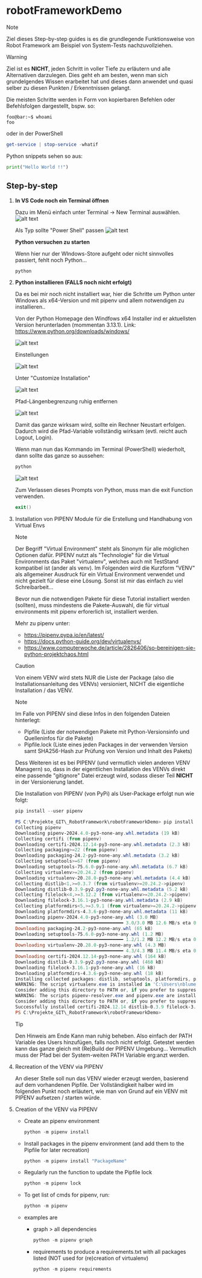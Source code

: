 # robotFrameworkDemo

> [!NOTE]
> Ziel dieses Step-by-step guides is es die grundlegende Funktionsweise von Robot Framework am Beispiel von System-Tests nachzuvollziehen.

> [!WARNING]
> Ziel ist es **NICHT**, jeden Schritt in voller Tiefe zu erläutern und alle Alternativen darzulegen. Dies geht eh am besten, wenn man sich grundelgendes Wissen erarbeitet hat und dieses dann anwendet und quasi selber zu diesen Punkten / Erkenntnissen gelangt.

Die meisten Schritte werden in Form von kopierbaren Befehlen oder Befehlsfolgen dargestellt, bspw. so:
```shell
foo@bar:~$ whoami
foo
```
oder in der PowerShell
```PowerShell
get-service | stop-service -whatif
```

Python snippets sehen so aus:
```python
print("Hello World !!")
```

## Step-by-step

1. **In VS Code noch ein Terminal öffnen**

    Dazu im Menü einfach unter Terminal -> New Terminal auswählen.
    ![alt text](_images/01.png)

    Als Typ sollte "Power Shell" passen
    ![alt text](_images/02.png)

    **Python versuchen zu starten**

    Wenn hier nur der WIndows-Store aufgeht oder nicht sinnvolles passiert, fehlt noch Python...
    ```PowerShell
    python
    ```
    

1. **Python installieren (FALLS noch nicht erfolgt)**

    Da es bei mir noch nicht installiert war, hier die Schritte um Python unter Windows als x64-Version und mit pipenv und allem notwendigen zu installieren..

    Von der Python Homepage den Windfows x64 Installer ind er aktuellsten Version herunterladen (mommentan 3.13.1). Link: https://www.python.org/downloads/windows/ 

    ![alt text](_images/03.png)

    Einstellungen

    ![alt text](_images/04.png)

    Unter "Customize Installation"

    ![alt text](_images/05.png)

    Pfad-Längenbegrenzung ruhig entfernen

   ![alt text](_images/06.png)

   Damit das ganze wirksam wird, sollte ein Rechner Neustart erfolgen.
   Dadurch wird die Pfad-Variable vollständig wirksam (evtl. reicht auch Logout, Login).

   Wenn man nun das Kommando im Terminal (PowerShell) wiederholt, dann sollte das ganze so aussehen:

    ```PowerShell
    python
    ```

   ![alt text](_images/07.png)

   Zum Verlassen dieses Prompts von Python, muss man die exit Function verwenden.

    ```PowerShell
    exit()
    ```

1. Installation von PIPENV Module für die Erstellung und Handhabung von Virtual Envs

    > [!NOTE]
    > Der Begriff "Virtual Environment" steht als Sinonym für alle möglichen Optionen dafür.
    > PIPENV nutzt als "Technologie" für die Virtual Environments das Paket "virtualenv", welches auch mit TestStand kompatibel ist (ander als venv). 
    > Im Folgenden wird die Kurzform "VENV" als allgemeiner Ausdruck für ein Virtual Environment verwendet und nicht gezielt für diese eine Lösung. Sonst ist mir das einfach zu viel Schreibarbeit...

    Bevor nun die notwendigen Pakete für diese Tutorial installiert werden (sollten), muss mindestens die Pakete-Auswahl, die für virtual environments mit pipenv erforerlich ist, installiert werden.

    Mehr zu pipenv unter: 
    - https://pipenv.pypa.io/en/latest/
    - https://docs.python-guide.org/dev/virtualenvs/
    - https://www.computerwoche.de/article/2826406/so-bereinigen-sie-python-projektchaos.html

    > [!CAUTION]
    > Von einem VENV wird stets NUR die Liste der Package (also die Installationsanleitung des VENVs) versioniert, NICHT die eigentliche Installation / das VENV.

    > [!NOTE]
    > Im Falle von PIPENV sind diese Infos in den folgenden Dateien hinterlegt:
    > - Pipfile (Liste der notwendigen Pakete mit Python-Versionsinfo und Quelleninfos für die Pakete)
    > - Pipfile.lock (Liste eines jeden Packages in der verwenden Version samt SHA256-Hash zur Prüfung von Version und Inhalt des Pakets)
    > 
    > Dess Weiteren ist es bei PIPENV (und vermutlich vielen anderen VENV Managern) so, dass in der eigentlichen Installation des VENVs direkt eine passende "gitignore" Datei erzeugt wird, sodass dieser Teil **NICHT** in der Versionierung landet.

    Die Installation von PIPENV (von PyPi) als User-Package erfolgt nun wie folgt:
    ```PowerShell
    pip install --user pipenv
    ```

    ```PowerShell
    PS C:\Projekte_GIT\_RobotFramework\robotFrameworkDemo> pip install --user pipenv                      
    Collecting pipenv
    Downloading pipenv-2024.4.0-py3-none-any.whl.metadata (19 kB)
    Collecting certifi (from pipenv)
    Downloading certifi-2024.12.14-py3-none-any.whl.metadata (2.3 kB)
    Collecting packaging>=22 (from pipenv)
    Downloading packaging-24.2-py3-none-any.whl.metadata (3.2 kB)
    Collecting setuptools>=67 (from pipenv)
    Downloading setuptools-75.6.0-py3-none-any.whl.metadata (6.7 kB)
    Collecting virtualenv>=20.24.2 (from pipenv)
    Downloading virtualenv-20.28.0-py3-none-any.whl.metadata (4.4 kB)
    Collecting distlib<1,>=0.3.7 (from virtualenv>=20.24.2->pipenv)
    Downloading distlib-0.3.9-py2.py3-none-any.whl.metadata (5.2 kB)
    Collecting filelock<4,>=3.12.2 (from virtualenv>=20.24.2->pipenv)
    Downloading filelock-3.16.1-py3-none-any.whl.metadata (2.9 kB)
    Collecting platformdirs<5,>=3.9.1 (from virtualenv>=20.24.2->pipenv)
    Downloading platformdirs-4.3.6-py3-none-any.whl.metadata (11 kB)
    Downloading pipenv-2024.4.0-py3-none-any.whl (3.0 MB)
    ━━━━━━━━━━━━━━━━━━━━━━━━━━━━━━━━━━━━━━━━ 3.0/3.0 MB 12.6 MB/s eta 0:00:00
    Downloading packaging-24.2-py3-none-any.whl (65 kB)
    Downloading setuptools-75.6.0-py3-none-any.whl (1.2 MB)
    ━━━━━━━━━━━━━━━━━━━━━━━━━━━━━━━━━━━━━━━━ 1.2/1.2 MB 12.2 MB/s eta 0:00:00
    Downloading virtualenv-20.28.0-py3-none-any.whl (4.3 MB)
    ━━━━━━━━━━━━━━━━━━━━━━━━━━━━━━━━━━━━━━━━ 4.3/4.3 MB 11.4 MB/s eta 0:00:00
    Downloading certifi-2024.12.14-py3-none-any.whl (164 kB)
    Downloading distlib-0.3.9-py2.py3-none-any.whl (468 kB)
    Downloading filelock-3.16.1-py3-none-any.whl (16 kB)
    Downloading platformdirs-4.3.6-py3-none-any.whl (18 kB)
    Installing collected packages: distlib, setuptools, platformdirs, packaging, filelock, certifi, virtualenv, pipenv
    WARNING: The script virtualenv.exe is installed in 'C:\Users\nblume\AppData\Roaming\Python\Python313\Scripts' which is not on PATH.
    Consider adding this directory to PATH or, if you prefer to suppress this warning, use --no-warn-script-location.
    WARNING: The scripts pipenv-resolver.exe and pipenv.exe are installed in 'C:\Users\nblume\AppData\Roaming\Python\Python313\Scripts' which is not on PATH.
    Consider adding this directory to PATH or, if you prefer to suppress this warning, use --no-warn-script-location.
    Successfully installed certifi-2024.12.14 distlib-0.3.9 filelock-3.16.1 packaging-24.2 pipenv-2024.4.0 platformdirs-4.3.6 setuptools-75.6.0 virtualenv-20.28.0
    PS C:\Projekte_GIT\_RobotFramework\robotFrameworkDemo> 
    ```

    > [!TIP]
    > Den Hinweis am Ende Kann man ruhig beheben. Also einfach der PATH Variable des Users hinzufügen, falls noch nicht erfolgt. Getestet werden kann das ganze gleich mit (Re)Build der PIPENV Umgebung...
    > Vermutlich muss der Pfad bei der System-weiten PATH Variable erg:anzt werden.

1. Recreation of the VENV via PIPENV

    An dieser Stelle soll nun das VENV wieder erzeugt werden, basierend auf dem vorhandenen Pipfile.
    Der Vollständigkeit halber wird im folgenden Punkt noch erläutert, wie man von Grund auf ein VENV mit PIPENV aufsetzen / starten würde.



1. Creation of the VENV via PIPENV

    - Create an pipenv environment
        ```python
        python -m pipenv install
        ```

    - Install packages in the pipenv environment (and add them to the Pipfile for later recreation)
        ```python
        python -m pipenv install "PackageName"
        ```

    - Regularly run the function to update the Pipfile lock
        ```python
        python -m pipenv lock
        ```
    
    - To get list of cmds for pipenv, run:
        ```python
        python -m pipenv
        ```

    - examples are 
        - graph > all dependencies

            ```python
            python -m pipenv graph
            ```

        - requirements to produce a requirements.txt with all packages listed (NOT used for (re)creation of virtualenv)

            ```python
            python -m pipenv requirements
            ```
    